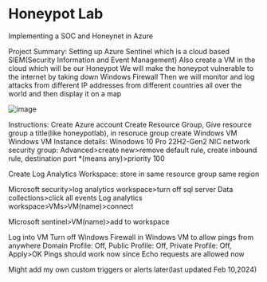 # Honeypot Lab
Implementing a SOC and Honeynet in Azure 

Project Summary:
Setting up Azure Sentinel which is a cloud based SIEM(Security Information and Event Management)
Also create a VM in the cloud which will be our Honeypot
We will make the honeypot vulnerable to the internet by taking down Windows Firewall
Then we will monitor and log attacks from different IP addresses from different countries all over the world and then display it on a map

![image](https://github.com/cenkcafer/honeypotlab/assets/61919465/89c476b6-0389-4b6f-9150-424563a226de)

Instructions:
Create Azure account
Create Resource Group, Give resource group a title(like honeypotlab), in resoruce group create Windows VM
Windows VM Instance details:
Winodows 10 Pro 22H2-Gen2
NIC network security group: Advanced>create new>remove default rule, create inbound rule, destination port *(means any)>priority 100

Create Log Analytics Workspace:
store in same resource group 
same region

Microsoft security>log analytics workspace>turn off sql server
Data collections>click all events
Log analytics workspace>VMs>VM(name)>connect

Microsoft sentinel>VM(name)>add to workspace

Log into VM
Turn off Windows Firewall in Windows VM to allow pings from anywhere
Domain Profile: Off, Public Profile: Off, Private Profile: Off, Apply>OK
Pings should work now since Echo requests are allowed now

Might add my own custom triggers or alerts later(last updated Feb 10,2024)
